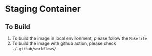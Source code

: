 # Staging Container


## To Build 

1. To build the image in local environment, please follow the `Makefile`
2. To build the image with github action, please check `./.github/workflows/`
